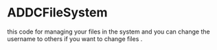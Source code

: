 # ADDCFileSystem
this code for managing your files in the system and you can change the username to others if you want to change files .
